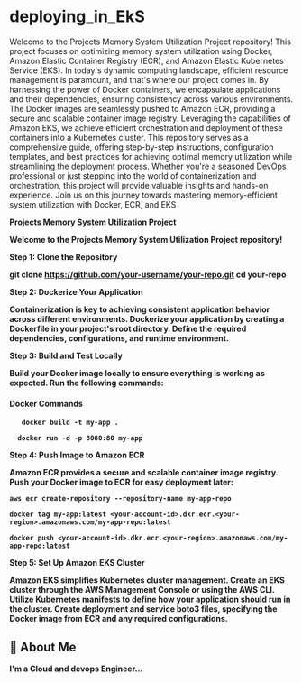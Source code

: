 # deploying_in_EkS
<summary>
Welcome to the Projects Memory System Utilization Project repository! 
This project focuses on optimizing memory system utilization using Docker, Amazon Elastic Container Registry (ECR), and
Amazon Elastic Kubernetes Service (EKS). In today's dynamic computing landscape, efficient resource management is paramount, and 
that's where our project comes in. By harnessing the power of Docker containers, we encapsulate applications and their dependencies, ensuring consistency across various environments. 
The Docker images are seamlessly pushed to Amazon ECR, providing a secure and scalable container image registry.
Leveraging the capabilities of Amazon EKS, we achieve efficient orchestration and deployment of these containers into a Kubernetes cluster. 
This repository serves as a comprehensive guide, offering step-by-step instructions, configuration templates, and 
best practices for achieving optimal memory utilization while streamlining the deployment process. Whether you're a seasoned DevOps professional or
just stepping into the world of containerization and orchestration, this project will provide valuable insights and hands-on experience. 
Join us on this journey towards mastering memory-efficient system utilization with Docker, ECR, and EKS
</summary>

<strong>**Projects Memory System Utilization Project**<strong>

Welcome to the Projects Memory System Utilization Project repository! 

<strong>**Step 1: Clone the Repository**<strong>

git clone https://github.com/your-username/your-repo.git
cd your-repo


<strong>**Step 2: Dockerize Your Application**</strong>

Containerization is key to achieving consistent application behavior across different environments.
Dockerize your application by creating a Dockerfile in your project's root directory. Define the required dependencies, configurations, and runtime environment.

<strong>**Step 3: Build and Test Locally**</strong>

Build your Docker image locally to ensure everything is working as expected. Run the following commands:
#### Docker Commands

```http
   docker build -t my-app .
```
```http
  docker run -d -p 8080:80 my-app
```

<strong>**Step 4: Push Image to Amazon ECR**</strong>

Amazon ECR provides a secure and scalable container image registry. Push your Docker image to ECR for easy deployment later:

```http
aws ecr create-repository --repository-name my-app-repo
```
```http
docker tag my-app:latest <your-account-id>.dkr.ecr.<your-region>.amazonaws.com/my-app-repo:latest
```
```http
docker push <your-account-id>.dkr.ecr.<your-region>.amazonaws.com/my-app-repo:latest
```

**Step 5: Set Up Amazon EKS Cluster**

Amazon EKS simplifies Kubernetes cluster management. Create an EKS cluster through the AWS Management Console or using the AWS CLI.
Utilize Kubernetes manifests to define how your application should run in the cluster. Create deployment and service boto3 files, specifying the Docker image from ECR and any required configurations.


## 🚀 About Me
I'm a Cloud and devops Engineer...

